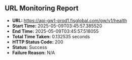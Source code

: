 ## URL Monitoring Report

- **URL:** https://api-gw1-prod1.fisglobal.com/gw/v1/health
- **Start Time:** 2025-05-09T03:45:57.385520
- **End Time:** 2025-05-09T03:45:57.518055
- **Total Time Taken:** 0.132535 seconds
- **HTTP Status Code:** 200
- **Status:** Success
- **Failure Reason:** N/A
